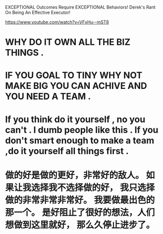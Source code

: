 
EXCEPTIONAL Outcomes Require EXCEPTIONAL Behaviors! Derek's Rant On Being An Effective Executor!

https://www.youtube.com/watch?v=VFxHu--mST8

# WHY DO IT OWN ALL THE BIZ THINGS .

# IF YOU GOAL TO TINY WHY NOT MAKE BIG YOU CAN ACHIVE AND YOU NEED A TEAM .

# If you think do it yourself , no you can't . I dumb people like this . If you don't smart enough to make a team ,do it yourself all things first .

# 做的好是做的更好，非常好的敌人。 如果让我选择我不选择做的好， 我只选择做的非常非常非常好。 我要做最出色的那一个。    是好阻止了很好的想法，人们想做到这里就好， 那么久停止进步了。



